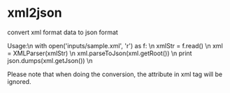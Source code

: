 xml2json
========

convert xml format data to json format

Usage:\n
 with open('inputs/sample.xml', 'r') as f: \n
     xmlStr = f.read() \n
     xml = XMLParser(xmlStr) \n
     xml.parseToJson(xml.getRoot()) \n
     print json.dumps(xml.getJson()) \n

Please note that when doing the conversion, the attribute in xml tag will be ignored.
